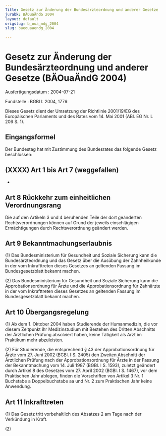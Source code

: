 ```yaml
---
Title: Gesetz zur Änderung der Bundesärzteordnung und anderer Gesetze
jurabk: BÄOuaÄndG 2004
layout: default
origslug: b_oua_ndg_2004
slug: baeouaaendg_2004

---
```


# Gesetz zur Änderung der Bundesärzteordnung und anderer Gesetze (BÄOuaÄndG 2004)

Ausfertigungsdatum
:   2004-07-21

Fundstelle
:   BGBl I: 2004, 1776

Dieses Gesetz dient der Umsetzung der Richtlinie 2001/19/EG des Europäischen Parlaments und des Rates vom 14. Mai 2001 (ABl. EG Nr. L 206 S. 1).


## Eingangsformel

Der Bundestag hat mit Zustimmung des Bundesrates das folgende Gesetz beschlossen:


## (XXXX) Art 1 bis Art 7 (weggefallen)

-


## Art 8 Rückkehr zum einheitlichen Verordnungsrang

Die auf den Artikeln 3 und 4 beruhenden Teile der dort geänderten Rechtsverordnungen können auf Grund der jeweils einschlägigen Ermächtigungen durch Rechtsverordnung geändert werden.


## Art 9 Bekanntmachungserlaubnis

(1) Das Bundesministerium für Gesundheit und Soziale Sicherung kann die Bundesärzteordnung und das Gesetz über die Ausübung der Zahnheilkunde in der vom Inkrafttreten dieses Gesetzes an geltenden Fassung im Bundesgesetzblatt bekannt machen.

(2) Das Bundesministerium für Gesundheit und Soziale Sicherung kann die Approbationsordnung für Ärzte und die Approbationsordnung für Zahnärzte in der vom Inkrafttreten dieses Gesetzes an geltenden Fassung im Bundesgesetzblatt bekannt machen.


## Art 10 Übergangsregelung

(1) Ab dem 1. Oktober 2004 haben Studierende der Humanmedizin, die vor diesem Zeitpunkt ihr Medizinstudium mit Bestehen des Dritten Abschnitts der Ärztlichen Prüfung absolviert haben, keine Tätigkeit als Arzt im Praktikum mehr abzuleisten.

(2) Für Studierende, die entsprechend § 43 der Approbationsordnung für Ärzte vom 27. Juni 2002 (BGBl. I S. 2405) den Zweiten Abschnitt der Ärztlichen Prüfung nach der Approbationsordnung für Ärzte in der Fassung der Bekanntmachung vom 14. Juli 1987 (BGBl. I S. 1593), zuletzt geändert durch Artikel 8 des Gesetzes vom 27. April 2002 (BGBl. I S. 1467), vor dem Praktischen Jahr ablegen, finden die Vorschriften von Artikel 3 Nr. 1 Buchstabe a Doppelbuchstabe aa und Nr. 2 zum Praktischen Jahr keine Anwendung.


## Art 11 Inkrafttreten

(1) Das Gesetz tritt vorbehaltlich des Absatzes 2 am Tage nach der Verkündung in Kraft.

(2)

